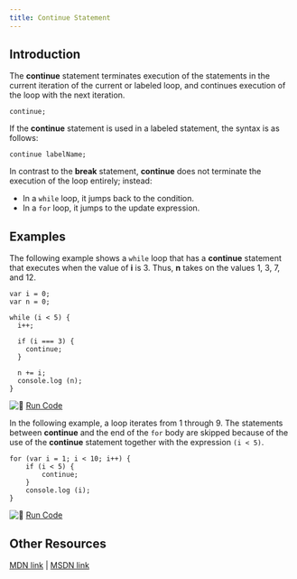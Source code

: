 ```yaml
---
title: Continue Statement
---
```

## Introduction

The **continue** statement terminates execution of the statements in the current iteration of the current or labeled loop, and continues execution of the loop with the next iteration.

    continue;

If the **continue** statement is used in a labeled statement, the syntax is as follows:

    continue labelName;

In contrast to the **break** statement, **continue** does not terminate the execution of the loop entirely; instead:  
- In a `while` loop, it jumps back to the condition.  
- In a `for` loop, it jumps to the update expression.


## Examples

The following example shows a `while` loop that has a **continue** statement that executes when the value of **i** is 3\. Thus, **n** takes on the values 1, 3, 7, and 12.

    var i = 0;
    var n = 0;

    while (i < 5) {
      i++;

      if (i === 3) {
        continue;
      }

      n += i;
      console.log (n);
    }

![:rocket:](//forum.freecodecamp.com/images/emoji/emoji_one/rocket.png?v=2 ":rocket:") <a href='https://repl.it/C7hx/0' target='_blank' rel='nofollow'>Run Code</a>

In the following example, a loop iterates from 1 through 9\. The statements between **continue** and the end of the `for` body are skipped because of the use of the **continue** statement together with the expression `(i < 5)`.

    for (var i = 1; i < 10; i++) {
        if (i < 5) {
            continue;
        }
        console.log (i);
    }

![:rocket:](//forum.freecodecamp.com/images/emoji/emoji_one/rocket.png?v=2 ":rocket:") <a href='https://repl.it/C7hs/0' target='_blank' rel='nofollow'>Run Code</a>

## Other Resources

<a href='https://developer.mozilla.org/en-US/docs/Web/JavaScript/Reference/Statements/continue' target='_blank' rel='nofollow'>MDN link</a> | <a href='https://msdn.microsoft.com/en-us/library/8de3fkc8.aspx' target='_blank' rel='nofollow'>MSDN link</a>
